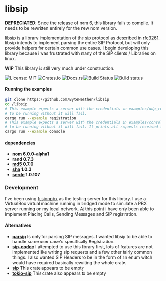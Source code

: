 # libsip

**DEPRECIATED**: Since the release of nom 6, this library fails to compile. It needs to be rewritten entirely for the new nom version.

libsip is a library implementation of the sip protocol as described in
[rfc3261](https://tools.ietf.org/html/rfc3261). libsip intends to implement
parsing the entire SIP Protocol, but will only provide helpers for certain
common use cases. I begin developing this library because i was frustrated with
many of the SIP clients / Libraries on linux.

**WIP** This library is still very much under construction.

[![License: MIT](https://img.shields.io/badge/License-MIT-yellow.svg)](https://opensource.org/licenses/MIT)
[![Crates.io](https://img.shields.io/crates/v/libsip.svg)](https://crates.io/crates/libsip)
[![Docs.rs](https://docs.rs/libsip/badge.svg)](https://docs.rs/libsip)
[![Build Status](https://travis-ci.org/byteheathen/libsip.svg?branch=master)](https://travis-ci.org/byteheathen/libsip)
[![Build status](https://ci.appveyor.com/api/projects/status/5ritiyyl4jva3n4d?svg=true)](https://ci.appveyor.com/project/bytebuddha/libsip)

#### Running the examples
```bash
git clone https://github.com/ByteHeathen/libsip
cd /libsip
# This example expects a server with the credentials in examples/udp_register.rs
# to be running without it will fail.
cargo run --example registration
# This example expects a server with the credentials in examples/console.rs
# to be running without it will fail. It prints all requests received to the terminal.
cargo run --example console
```

#### dependencies
  - **[nom](https://crates.io/crates/nom) 6.0.0-alpha1**
  - **[rand](https://crates.io/crates/rand) 0.7.3**
  - **[md5](https://crates.io/crates/md5) 0.7.0**
  - **[sha](https://crates.io/crates/sha) 1.0.3**
  - **[serde](https://crates.io/crates/serde) 1.0.107**

### Development
  I've been using [fusionpbx](https://fusionpbx.com) as the testing server for this library.
I use a VirtualBox virtual machine running in bridged mode to simulate a PBX server running
on my local network. At this point i have only been able to implement Placing Calls,
Sending Messages and SIP registration.

#### Alternatives
  - **[parsip](https://crates/crates/parsip)**
  Is only for parsing SIP messages. I wanted libsip to be able to handle some user case's
  specifically Registration.
  - **[sip-codec](https://crates/crates/sip-codec)**
  I attempted to use this library first, lots of features are not implemented like writing
  sip requests and a few other fairly common things. I also wanted SIP Headers to be in the form of an enum witch would have required
  basically rewriting the whole crate.
  - **[sip](https://crates/crates/sip)**
  This crate appears to be empty
  - **[tokio-sip](https://crates.io/crates/tokio-sip)**
  This crate also appears to be empty
